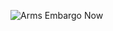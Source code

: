 ![Arms Embargo Now](https://img.shields.io/badge/%F0%9F%87%B5%F0%9F%87%B8_Arms_Embargo_Now-techforpalestine.org-000?labelColor=grey&color=D83838&link=https%3A%2F%2Ftechforpalestine.org%2Flearn-more)

